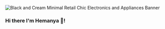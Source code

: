 ![Black and Cream Minimal Retail Chic Electronics and Appliances Banner](https://user-images.githubusercontent.com/76507128/171488135-70a62b6e-6368-47d1-999d-e6961eab116f.png)


### Hi there I'm Hemanya 👋!
<!--
**hemanyaarora/hemanyaarora** is a ✨ _special_ ✨ repository because its `README.md` (this file) appears on your GitHub profile.

Here are some ideas to get you started:

- 🔭 I’m currently working on ...
- 🌱 I’m currently learning ...
- 👯 I’m looking to collaborate on ...
- 🤔 I’m looking for help with ...
- 💬 Ask me about ...
- 📫 How to reach me: ...
- 😄 Pronouns: ...
- ⚡ Fun fact: ...
-->
